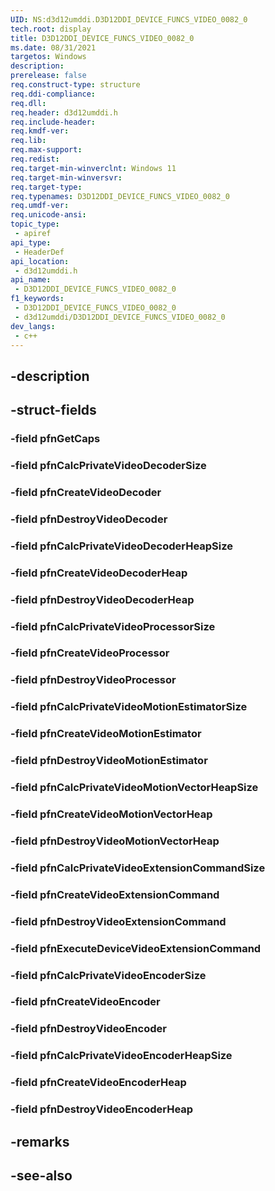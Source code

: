 ```yaml
---
UID: NS:d3d12umddi.D3D12DDI_DEVICE_FUNCS_VIDEO_0082_0
tech.root: display
title: D3D12DDI_DEVICE_FUNCS_VIDEO_0082_0
ms.date: 08/31/2021
targetos: Windows
description: 
prerelease: false
req.construct-type: structure
req.ddi-compliance: 
req.dll: 
req.header: d3d12umddi.h
req.include-header: 
req.kmdf-ver: 
req.lib: 
req.max-support: 
req.redist: 
req.target-min-winverclnt: Windows 11
req.target-min-winversvr: 
req.target-type: 
req.typenames: D3D12DDI_DEVICE_FUNCS_VIDEO_0082_0
req.umdf-ver: 
req.unicode-ansi: 
topic_type:
 - apiref
api_type:
 - HeaderDef
api_location:
 - d3d12umddi.h
api_name:
 - D3D12DDI_DEVICE_FUNCS_VIDEO_0082_0
f1_keywords:
 - D3D12DDI_DEVICE_FUNCS_VIDEO_0082_0
 - d3d12umddi/D3D12DDI_DEVICE_FUNCS_VIDEO_0082_0
dev_langs:
 - c++
---
```


## -description

## -struct-fields

### -field pfnGetCaps

### -field pfnCalcPrivateVideoDecoderSize

### -field pfnCreateVideoDecoder

### -field pfnDestroyVideoDecoder

### -field pfnCalcPrivateVideoDecoderHeapSize

### -field pfnCreateVideoDecoderHeap

### -field pfnDestroyVideoDecoderHeap

### -field pfnCalcPrivateVideoProcessorSize

### -field pfnCreateVideoProcessor

### -field pfnDestroyVideoProcessor

### -field pfnCalcPrivateVideoMotionEstimatorSize

### -field pfnCreateVideoMotionEstimator

### -field pfnDestroyVideoMotionEstimator

### -field pfnCalcPrivateVideoMotionVectorHeapSize

### -field pfnCreateVideoMotionVectorHeap

### -field pfnDestroyVideoMotionVectorHeap

### -field pfnCalcPrivateVideoExtensionCommandSize

### -field pfnCreateVideoExtensionCommand

### -field pfnDestroyVideoExtensionCommand

### -field pfnExecuteDeviceVideoExtensionCommand

### -field pfnCalcPrivateVideoEncoderSize

### -field pfnCreateVideoEncoder

### -field pfnDestroyVideoEncoder

### -field pfnCalcPrivateVideoEncoderHeapSize

### -field pfnCreateVideoEncoderHeap

### -field pfnDestroyVideoEncoderHeap

## -remarks

## -see-also

